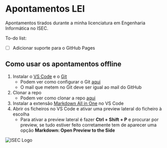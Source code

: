 # Apontamentos LEI

Apontamentos tirados durante a minha licenciatura em Engenharia Informática no ISEC.

To-do list:
- [ ] Adicionar suporte para o GitHub Pages

## Como usar os apontamentos offline

1. Instalar o [VS Code](https://code.visualstudio.com/Download) e o [Git](https://git-scm.com/downloads)
    - Podem ver como configurar o Git [aqui](https://git-scm.com/book/en/v2/Getting-Started-First-Time-Git-Setup)
    - O mail que metem no Git deve ser igual ao mail do GitHub
2. Clonar a repo
    - Podem ver como clonar a repo [aqui](https://code.visualstudio.com/docs/editor/github)
3. Instalar a extensão [Markdown All in One](https://marketplace.visualstudio.com/items?itemName=yzhang.markdown-all-in-one) no VS Code
4. Abrir os ficheiros no VS Code e ativar uma preview lateral do ficheiro à escolha
    - Para ativar a preview lateral é fazer **Ctrl + Shift + P** e procurar por preview, se tudo estiver feito corretamente tem de aparecer uma opção **Markdown: Open Preview to the Side**

![ISEC Logo](https://moodle.isec.pt/moodle/pluginfile.php/1/theme_adaptable/logo/1581343866/logo.png)